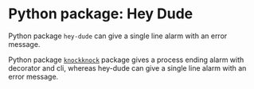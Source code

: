 # Python package: Hey Dude
Python package `hey-dude` can give a single line alarm with an error message. 


Python package [`knockknock`](https://github.com/huggingface/knockknock) package gives a process ending alarm with decorator and cli, whereas hey-dude can give a single line alarm with an error message. 
